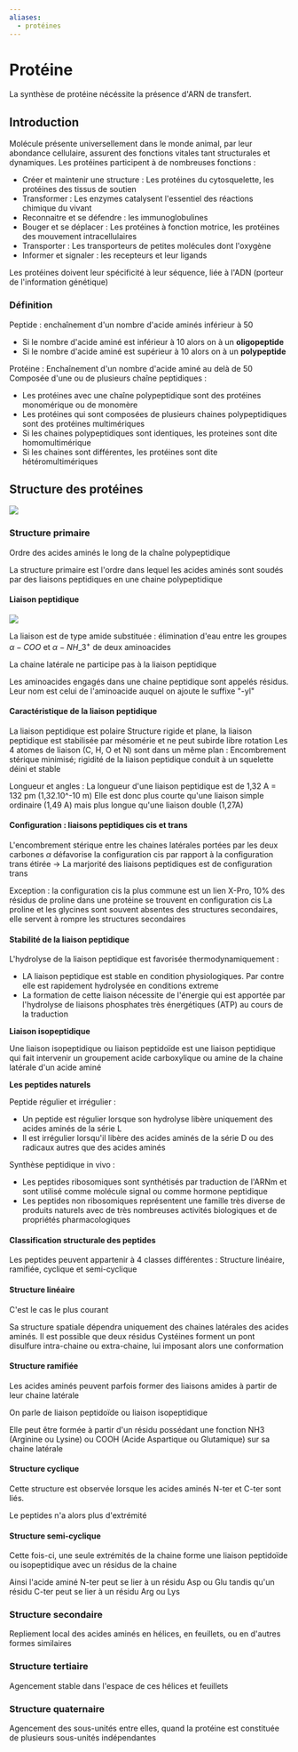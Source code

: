 ```yaml
---
aliases:
  - protéines
---
```


# Protéine

La synthèse de protéine nécéssite la présence d'ARN de transfert.

## Introduction

Molécule présente universellement dans le monde animal, par leur abondance cellulaire, assurent des fonctions vitales tant structurales et dynamiques. Les protéines participent à de nombreuses fonctions :

* Créer et maintenir une structure : Les protéines du cytosquelette, les protéines des tissus de soutien
* Transformer : Les enzymes catalysent l'essentiel des réactions chimique du vivant
* Reconnaitre et se défendre : les immunoglobulines
* Bouger et se déplacer : Les protéines à fonction motrice, les protéines des mouvement intracellulaires
* Transporter : Les transporteurs de petites molécules dont l'oxygène
* Informer et signaler : les recepteurs et leur ligands

Les protéines doivent leur spécificité à leur séquence, liée à l'ADN \(porteur de l'information génétique\)

### Définition

Peptide : enchaînement d'un nombre d'acide aminés inférieur à 50

* Si le nombre d'acide aminé est inférieur à 10 alors on à un **oligopeptide**
* Si le nombre d'acide aminé est supérieur à 10 alors on à un **polypeptide**

Protéine : Enchaînement d'un nombre d'acide aminé au delà de 50 Composée d'une ou de plusieurs chaîne peptidiques :

* Les protéines avec une chaîne polypeptidique sont des protéines monomérique ou de monomère
* Les protéines qui sont composées de plusieurs chaines polypeptidiques sont  des protéines multimériques
* Si les chaines polypeptidiques sont identiques, les proteines sont dite homomultimérique
* Si les chaines sont différentes, les protéines sont dite hétéromultimériques

## **Structure des protéines**

![](../.gitbook/assets/1200px-main_protein_structure_levels_en.png)

### **Structure primaire**

Ordre des acides aminés le long de la chaîne polypeptidique

La structure primaire est l'ordre dans lequel les acides aminés sont soudés par des liaisons peptidiques en une chaine polypeptidique

#### **Liaison peptidique**

![](../.gitbook/assets/liaisonpeptidique.png)

La liaison est de type amide substituée : élimination d'eau entre les groupes $\alpha -COO$ et $\alpha -NH\_3^+$ de deux aminoacides

La chaine latérale ne participe pas à la liaison peptidique

Les aminoacides engagés dans une chaine peptidique sont appelés résidus. Leur nom est celui de l'aminoacide auquel on ajoute le suffixe "-yl"

#### **Caractéristique de la liaison peptidique**

La liaison peptidique est polaire Structure rigide et plane, la liaison peptidique est stabilisée par mésomérie et ne peut subirde libre rotation Les 4 atomes de liaison \(C, H, O et N\) sont dans un même plan : Encombrement stérique minimisé; rigidité de la liaison peptidique conduit à un squelette déini et stable

Longueur et angles : La longueur d'une liaison peptidique est de 1,32 A = 132 pm \(1,32.10^-10 m\) Elle est donc plus courte qu'une liaison simple ordinaire \(1,49 A\) mais plus longue qu'une liaison double \(1,27A\)

#### **Configuration : liaisons peptidiques cis et trans**

L'encombrement stérique entre les chaines latérales portées par les deux carbones $\alpha$ défavorise la configuration cis par rapport à la configuration trans étirée -&gt; La marjorité des liaisons peptidiques est de configuration trans

Exception : la configuration cis la plus commune est un lien X-Pro, 10% des résidus de proline dans une protéine se trouvent en configuration cis La proline et les glycines sont souvent absentes des structures secondaires, elle servent à rompre les structures secondaires

#### **Stabilité de la liaison peptidique**

L'hydrolyse de la liaison peptidique est favorisée thermodynamiquement :

* LA liaison peptidique est stable en condition physiologiques. Par contre elle est rapidement hydrolysée en conditions extreme
* La formation de cette liaison nécessite de l'énergie qui est apportée par l'hydrolyse de liaisons phosphates très énergétiques \(ATP\) au cours de la traduction

**Liaison isopeptidique**

Une liaison isopeptidique ou liaison peptidoïde est une liaison peptidique qui fait intervenir un groupement acide carboxylique ou amine de la chaine latérale d'un acide aminé

**Les peptides naturels**

Peptide régulier et irrégulier :

* Un peptide est régulier lorsque son hydrolyse libère uniquement des acides aminés de la série L
* Il est irrégulier lorsqu'il libère des acides aminés de la série D ou des radicaux autres que des acides aminés

Synthèse peptidique in vivo :

* Les peptides ribosomiques sont synthétisés par traduction de l'ARNm et sont utilisé comme molécule signal ou comme hormone peptidique
* Les peptides non ribosomiques représentent une famille très diverse de produits naturels avec de très nombreuses activités biologiques et de propriétés pharmacologiques

#### **Classification structurale des peptides**

Les peptides peuvent appartenir à 4 classes différentes : Structure linéaire, ramifiée, cyclique et semi-cyclique

#### **Structure linéaire**

C'est le cas le plus courant

Sa structure spatiale dépendra uniquement des chaines latérales des acides aminés. Il est possible que deux résidus Cystéines forment un pont disulfure intra-chaine ou extra-chaine, lui imposant alors une conformation

#### **Structure ramifiée**

Les acides aminés peuvent parfois former des liaisons amides à partir de leur chaine latérale

On parle de liaison peptidoïde ou liaison isopeptidique

Elle peut être formée à partir d'un résidu possédant une fonction NH3 \(Arginine ou Lysine\) ou COOH \(Acide Aspartique ou Glutamique\) sur sa chaine latérale

#### **Structure cyclique**

Cette structure est observée lorsque les acides aminés N-ter et C-ter sont liés.

Le peptides n'a alors plus d'extrémité

#### **Structure semi-cyclique**

Cette fois-ci, une seule extrémités de la chaine forme une liaison peptidoïde ou isopeptidique avec un résidus de la chaine

Ainsi l'acide aminé N-ter peut se lier à un résidu Asp ou Glu tandis qu'un résidu C-ter peut se lier à un résidu Arg ou Lys

### **Structure secondaire**

Repliement local des acides aminés en hélices, en feuillets, ou en d'autres formes similaires

### **Structure tertiaire**

Agencement stable dans l'espace de ces hélices et feuillets

### **Structure quaternaire**

Agencement des sous-unités entre elles, quand la protéine est constituée de plusieurs sous-unités indépendantes

